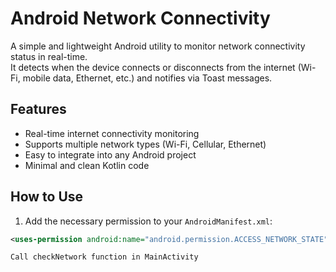 # Android Network Connectivity

A simple and lightweight Android utility to monitor network connectivity status in real-time.  
It detects when the device connects or disconnects from the internet (Wi-Fi, mobile data, Ethernet, etc.) and notifies via Toast messages.

## Features

- Real-time internet connectivity monitoring
- Supports multiple network types (Wi-Fi, Cellular, Ethernet)
- Easy to integrate into any Android project
- Minimal and clean Kotlin code

## How to Use

1. Add the necessary permission to your `AndroidManifest.xml`:

```xml
<uses-permission android:name="android.permission.ACCESS_NETWORK_STATE" />

Call checkNetwork function in MainActivity
